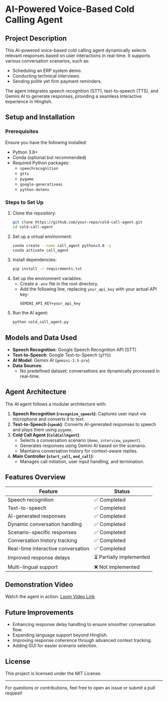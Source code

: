 # AI-Powered Voice-Based Cold Calling Agent

## Project Description
This AI-powered voice-based cold calling agent dynamically selects relevant responses based on user interactions in real-time. It supports various conversation scenarios, such as:
- Scheduling an ERP system demo.
- Conducting technical interviews.
- Sending polite yet firm payment reminders.

The agent integrates speech recognition (STT), text-to-speech (TTS), and Gemini AI to generate responses, providing a seamless interactive experience in Hinglish.

## Setup and Installation

### Prerequisites
Ensure you have the following installed:
- Python 3.8+
- Conda (optional but recommended)
- Required Python packages:
  - `speechrecognition`
  - `gtts`
  - `pygame`
  - `google-generativeai`
  - `python-dotenv`

### Steps to Set Up
1. Clone the repository:
   ```bash
   git clone https://github.com/your-repo/cold-call-agent.git
   cd cold-call-agent
   ```
2. Set up a virtual environment:
   ```bash
   conda create --name call_agent python=3.8 -y
   conda activate call_agent
   ```
3. Install dependencies:
   ```bash
   pip install -r requirements.txt
   ```
4. Set up the environment variables:
   - Create a `.env` file in the root directory.
   - Add the following line, replacing `your_api_key` with your actual API key:
     ```
     GEMINI_API_KEY=your_api_key
     ```
5. Run the AI agent:
   ```bash
   python cold_call_agent.py
   ```

## Models and Data Used
- **Speech Recognition**: Google Speech Recognition API (STT)
- **Text-to-Speech**: Google Text-to-Speech (`gTTS`)
- **AI Model**: Gemini AI (`gemini-1.5-pro`)
- **Data Sources**:
  - No predefined dataset; conversations are dynamically processed in real-time.
  
## Agent Architecture
The AI agent follows a modular architecture with:
1. **Speech Recognition (`recognize_speech`)**: Captures user input via microphone and converts it to text.
2. **Text-to-Speech (`speak`)**: Converts AI-generated responses to speech and plays them using `pygame`.
3. **Cold Call Agent (`ColdCallAgent`)**:
   - Selects a conversation scenario (`demo`, `interview`, `payment`).
   - Generates responses using Gemini AI based on the scenario.
   - Maintains conversation history for context-aware replies.
4. **Main Controller (`start_call`, `end_call`)**:
   - Manages call initiation, user input handling, and termination.

## Features Overview
| Feature | Status |
|---------|--------|
| Speech recognition | ✅ Completed |
| Text-to-speech | ✅ Completed |
| AI-generated responses | ✅ Completed |
| Dynamic conversation handling | ✅ Completed |
| Scenario-specific responses | ✅ Completed |
| Conversation history tracking | ✅ Completed |
| Real-time interactive conversation | ✅ Completed |
| Improved response delays | ⏳ Partially implemented |
| Multi-lingual support | ❌ Not implemented |

## Demonstration Video
Watch the agent in action: [Loom Video Link](#)

## Future Improvements
- Enhancing response delay handling to ensure smoother conversation flow.
- Expanding language support beyond Hinglish.
- Improving response coherence through advanced context tracking.
- Adding GUI for easier scenario selection.

## License
This project is licensed under the MIT License.

---
For questions or contributions, feel free to open an issue or submit a pull request!

